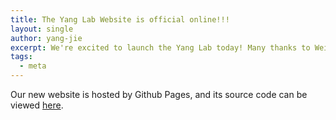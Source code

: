 ```yaml
---
title: The Yang Lab Website is official online!!!
layout: single
author: yang-jie
excerpt: We're excited to launch the Yang Lab today! Many thanks to Weiyi Tang and Lauren Alexandrescu for their techical support!
tags:
  - meta
---
```


Our new website is hosted by Github Pages, and its source code can be viewed [here](https://github.com/jieyang-lab/jieyang-lab.github.io).
